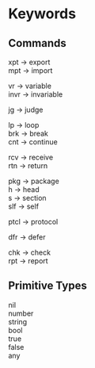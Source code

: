 # Keywords
## Commands
xpt -> export  
mpt -> import  

vr -> variable  
invr -> invariable

jg -> judge

lp -> loop  
brk -> break  
cnt -> continue  

rcv -> receive  
rtn -> return

pkg -> package  
h -> head  
s -> section  
slf -> self

ptcl -> protocol

dfr -> defer

chk -> check  
rpt -> report

## Primitive Types
nil  
number  
string  
bool  
true  
false  
any  